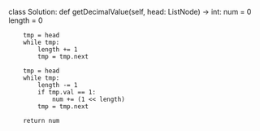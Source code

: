 class Solution:
    def getDecimalValue(self, head: ListNode) -> int:
        num = 0
        length = 0

        tmp = head
        while tmp:
            length += 1
            tmp = tmp.next

        tmp = head
        while tmp:
            length -= 1
            if tmp.val == 1:
                num += (1 << length)
            tmp = tmp.next

        return num